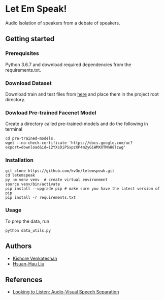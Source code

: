 # Let Em Speak!
Audio Isolation of speakers from a debate of speakers.

## Getting started

### Prerequisites
Python 3.6.7 and download required dependencies from the requirements.txt.

### Download Dataset
Download train and test files from [here](https://looking-to-listen.github.io/avspeech/download.html) and place them in the project root directory.

### Dowload Pre-trained Facenet Model
Create a directory called pre-trained-models and do the following in terminal

```
cd pre-trained-models.
wget --no-check-certificate 'https://docs.google.com/uc?export=download&id=12YXsDiPSxpzXP4m2yGiWMXXTMnH8lzwg'
```

### Installation
```
git clone https://github.com/kv3n/letemspeak.git
cd letemspeak
py -m venv venv  # create virtual environment
source venv/bin/activate
pip install --upgrade pip # make sure you have the latest version of pip
pip install -r requirements.txt
```

### Usage
To prep the data, run
```
python data_utils.py
```

## Authors
- [Kishore Venkateshan](https://github.com/kv3n)
- [Hsuan-Hau Liu](https://github.com/hsuanhauliu)

## References
- [Looking to Listen: Audio-Visual Speech Separation](https://ai.googleblog.com/2018/04/looking-to-listen-audio-visual-speech.html)

